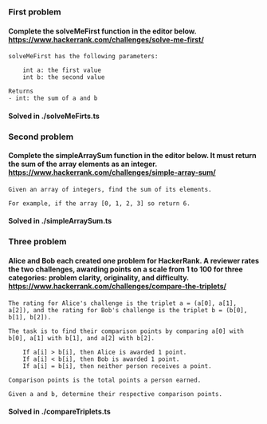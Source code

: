 ### First problem

#### Complete the solveMeFirst function in the editor below. https://www.hackerrank.com/challenges/solve-me-first/

```
solveMeFirst has the following parameters:

    int a: the first value
    int b: the second value

Returns
- int: the sum of a and b
```

#### Solved in ./solveMeFirts.ts

### Second problem

#### Complete the simpleArraySum function in the editor below. It must return the sum of the array elements as an integer. https://www.hackerrank.com/challenges/simple-array-sum/

```
Given an array of integers, find the sum of its elements.

For example, if the array [0, 1, 2, 3] so return 6.
```

#### Solved in ./simpleArraySum.ts

### Three problem

#### Alice and Bob each created one problem for HackerRank. A reviewer rates the two challenges, awarding points on a scale from 1 to 100 for three categories: problem clarity, originality, and difficulty. https://www.hackerrank.com/challenges/compare-the-triplets/

```
The rating for Alice's challenge is the triplet a = (a[0], a[1], a[2]), and the rating for Bob's challenge is the triplet b = (b[0], b[1], b[2]).

The task is to find their comparison points by comparing a[0] with b[0], a[1] with b[1], and a[2] with b[2].

    If a[i] > b[i], then Alice is awarded 1 point.
    If a[i] < b[i], then Bob is awarded 1 point.
    If a[i] = b[i], then neither person receives a point.

Comparison points is the total points a person earned.

Given a and b, determine their respective comparison points.
```

#### Solved in ./compareTriplets.ts
